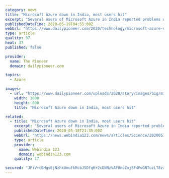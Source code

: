 ```yaml
---
category: news
title: "Microsoft Azure down in India, most users hit"
excerpt: "Several users of Microsoft Azure in India reported problems with accessing the Cloud-based service on Monday. User reports compiled by Downdetector, a service that gives details about live outages, showed that some users faced problems Azure portal loading,"
publishedDateTime: 2020-05-19T04:55:00Z
webUrl: "https://www.dailypioneer.com/2020/technology/microsoft-azure-down-in-india--most-users-hit.html"
type: article
quality: 37
heat: 37
published: false

provider:
  name: The Pioneer
  domain: dailypioneer.com

topics:
  - Azure

images:
  - url: "https://www.dailypioneer.com/uploads/2020/story/images/big/microsoft-azure-down-in-india--most-users-hit-2020-05-19.jpg"
    width: 1000
    height: 800
    title: "Microsoft Azure down in India, most users hit"

related:
  - title: "Microsoft Azure down in India, most users hit"
    excerpt: "Several users of Microsoft Azure in India reported problems with accessing the Cloud-based service on Monday. User reports compiled by Downdetector, a service that gives details about live outages, showed that some users faced problems Azure portal loading, while others faced connection failures. \"Hello @Azure and @AzureSupport, most of our ..."
    publishedDateTime: 2020-05-18T21:35:00Z
    webUrl: "https://news.webindia123.com/news/articles/Science/20200519/3560754.html"
    type: article
    provider:
      name: Webindia 123
      domain: webindia123.com
    quality: 17

secured: "JPiV+cBHgsEjNzhkUmufkMcbJ5DfqK+2cDNNzVAFUnoZojSF4FwGNTuzLT8zxi0vIQgLaSuOvrH8jM7kdXlHKzWEebx1Uxl0lwk3z3EDoD/D2k/ZVuIVbdFHIEryqDzvjS2Jkzzw57Rwnwazq1UFYdVW2rcipuiVgUT4yTCoDAemoFffIZSWZZJyRp1DynyFY0QuwtGAfT/IyX1pL01B10OJzkcDKjvIURgjX2IKlY/1UywyR5ewK15hCiZTh71fexfeuFIrDZFnAJjn12GjNzln9ybKaVopR9NJaiEcxUus0M2MWQhQE5g5M0LFkH3J2pDfgaRPvlLEq3x50U1j+Agqv6f9wBZpBDBz5nNs17NwBA5t9XsI8Q14nFTlRs94y+KQZBSHyKQgIMRRU+xAXLm2y+nY16q4bn1LNBk0SRnHuuqE8n5X5/+NTbs5nRq2gmGRT0EKnyl4GVu6HJ+bOiMtBG5M5RPFUJS/feusBqY=;IXJ/MDwG9virhFm5xoYJyQ=="
---
```


